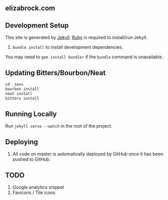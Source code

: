 elizabrock.com
--------------

## Development Setup

This site is generated by [Jekyll](http://jekyllrb.com/). [Ruby](https://www.ruby-lang.org) is required to install/run Jekyll.

1. `bundle install` to install development dependencies.

You may need to `gem install bundler` if the `bundle` command is unavailable.

## Updating Bitters/Bourbon/Neat


```ruby
cd _sass
bourbon install
neat install
bitters install
```

## Running Locally

Run `jekyll serve --watch` in the root of the project.


## Deploying

1. All code on master is automatically deployed by GitHub once it has been pushed to GitHub.

## TODO

1. Google analytics snippet
2. Favicons / Tile icons
